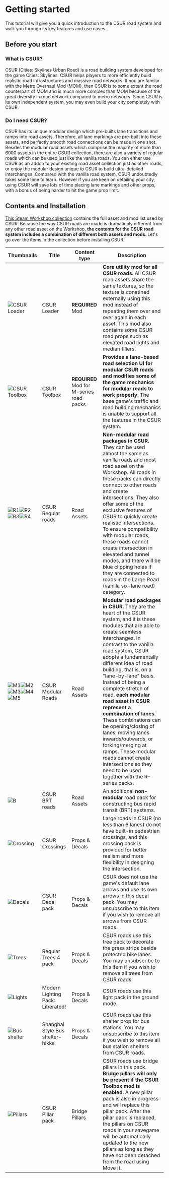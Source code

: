 # Getting started 

This tutorial will give you a quick introduction to the CSUR road system and walk you through its key features and use cases.

## Before you start
### What is CSUR?
CSUR (Cities: Skylines Urban Road) is a road building system developed for the game Cities: Skylines. CSUR helps players to more efficiently build realistic road infrastructures and massive road networks. If you are familar with the Metro Overhaul Mod (MOM), then CSUR is to some extent the road counterpart of MOM and is much more complex than MOM because of the great diversity in road network compared to metro networks. Since CSUR is its own independent system, you may even build your city completely with CSUR.

### Do I need CSUR?
CSUR has its unique modular design which pre-builts lane transitions and ramps into road assets. Therefore, all lane markings are pre-built into these assets, and perfectly smooth road connections can be made in one shot. Besides the modular road assets which comprise the majority of more than 6000 assets in the entire CSUR collection, there are also a variety of regular roads which can be used just like the vanilla roads. You can either use CSUR as an addon to your existing road asset collection just as other roads, or enjoy the modular design unique to CSUR to build ultra-detailed interchanges. Compared with the vanilla road system, CSUR undoubtedly takes some time to learn. However if you are keen on detailing your city, using CSUR will save lots of time placing lane markings and other props, with a bonus of being harder to hit the game prop limit.

## Contents and Installation
[This Steam Workshop collection](https://steamcommunity.com/sharedfiles/filedetails/?id=1959216109) contains the full asset and mod list used by CSUR. Because the way CSUR roads are made is dramaticaly different from any other road asset on the Workshop, **the contents for the CSUR road system includes a combination of different both assets and mods**. Let's go over the items in the collection before installing CSUR.

| Thumbnails | Title | Content type | Description |
| ------------- | ------------- | ----- | ---- |
|![CSUR Loader](https://steamuserimages-a.akamaihd.net/ugc/784123877863725888/419D8D12F3C11E907B08EFB753333A54837B54CB/?imw=100&imh=100&ima=fit&impolicy=Letterbox&imcolor=%23000000&letterbox=true) | CSUR Loader | **REQUIRED** Mod | **Core utility mod for all CSUR roads.** All CSUR road assets share the same textures, so the texture is conatined externally using this mod instead of repeating them over and over again in each asset. This mod also contains some CSUR road props such as elevated road lights and median fillers. | 
|![CSUR Toolbox](https://steamuserimages-a.akamaihd.net/ugc/771739225863915879/512F52C4A13BF4402D3A82124B68681674D7BF3E/?imw=100&imh=100&ima=fit&impolicy=Letterbox&imcolor=%23000000&letterbox=true) | CSUR Toolbox | **REQUIRED** Mod for M-series road packs | **Provides a lane-based road selection UI for modular CSUR roads and modifies some of the game mechanics for modular roads to work properly.** The base game's traffic and road building mechanics is unable to support all the features in the CSUR system.|
|![R1](https://steamuserimages-a.akamaihd.net/ugc/772865031541680890/CC32BD5A312CE5EEC8590B1C77BB1778623CDA5C/?imw=100&imh=100&ima=fit&impolicy=Letterbox&imcolor=%23000000&letterbox=true)![R2](https://steamuserimages-a.akamaihd.net/ugc/772865031541684227/5C2655C8E5F564579B465176203DD2DE92DCEF5D/?imw=100&imh=100&ima=fit&impolicy=Letterbox&imcolor=%23000000&letterbox=true)![R3](https://steamuserimages-a.akamaihd.net/ugc/772865031541686691/C3909B90F31D0A337E993E6A44D5AFF29F74DF21/?imw=100&imh=100&ima=fit&impolicy=Letterbox&imcolor=%23000000&letterbox=true)![R4](https://steamuserimages-a.akamaihd.net/ugc/772865031541691392/09F21122C367224DCD3CEEB94FC1600A9AFA41E5/?imw=100&imh=100&ima=fit&impolicy=Letterbox&imcolor=%23000000&letterbox=true) | CSUR Regular roads | Road Assets | **Non-modular road packages in CSUR.** They can be used almost the same as vanilla roads and most road asset on the Workshop. All roads in these packs can directly connect to other roads and create intersections. They also offer some of the exclusive features of CSUR to quickly create realistic intersections. To ensure compatibility with modular roads, these roads cannot create intersection in elevated and tunnel modes, and there will be blue clipping holes if they are connected to roads in the Large Road (vanilla six-lane road) category.|
|![M1](https://steamuserimages-a.akamaihd.net/ugc/772865031541669784/B8939689A03567D080EBB814437E6580204B03E3/?imw=100&imh=100&ima=fit&impolicy=Letterbox&imcolor=%23000000&letterbox=true)![M2](https://steamuserimages-a.akamaihd.net/ugc/772865031541673363/54B6D5F28E6A22D0E68FE687C096EEB201CD43D5/?imw=100&imh=100&ima=fit&impolicy=Letterbox&imcolor=%23000000&letterbox=true)![M3](https://steamuserimages-a.akamaihd.net/ugc/772865031541677415/CCA217DEEACE037362BC953424A10089B9D4550E/?imw=100&imh=100&ima=fit&impolicy=Letterbox&imcolor=%23000000&letterbox=true)![M4](https://steamuserimages-a.akamaihd.net/ugc/772865031541658589/995126CA1A5CD5BF52BD92B91D2737E65E585EC6/?imw=100&imh=100&ima=fit&impolicy=Letterbox&imcolor=%23000000&letterbox=true)![M5](https://steamuserimages-a.akamaihd.net/ugc/772865031541665858/FB0D346C89A3ABEF1DB7FF066F49A1911AA3149C/?imw=100&imh=100&ima=fit&impolicy=Letterbox&imcolor=%23000000&letterbox=true) | CSUR Modular Roads | Road Assets | **Modular road packages in CSUR.** They are the heart of the CSUR system, and it is these modules that are able to create seamless interchanges. In contrast to the vanilla road system, CSUR adopts a fundamentally different idea of road building, that is, on a "lane-by-lane" basis. Instead of being a complete stretch of road, **each modular road asset in CSUR represent a combination of lanes**. These combinations can be opening/closing of lanes, moving lanes inwards/outwards, or forking/merging at ramps. These modular roads cannot create intersections so they need to be used together with the R-series packs.|
|![B](https://steamuserimages-a.akamaihd.net/ugc/772865314183837556/BE5139C22556404269D52D1A26FD93FE8F61C5FE/?imw=100&imh=100&ima=fit&impolicy=Letterbox&imcolor=%23000000&letterbox=true) | CSUR BRT roads | Road Assets | An additional **non-modular** road pack for constructing bus rapid transit (BRT) systems.|
|![Crossing](https://steamuserimages-a.akamaihd.net/ugc/772864877340614811/E76DD468D3505AD5FBCD358AD1F0BA167E73208D/?imw=100&imh=100&ima=fit&impolicy=Letterbox&imcolor=%23000000&letterbox=true) | CSUR Crossings | Props & Decals | Large roads in CSUR (no less than 6 lanes) do not have built-in pedestrian crossings, and this crossing pack is provided for better realism and more flexibility in designing the intersection.|
|![Decals](https://steamuserimages-a.akamaihd.net/ugc/946211390975110718/35FE534F57A7E8BB74C52BAF64CE28CE0460A84D/?imw=100&imh=100&ima=fit&impolicy=Letterbox&imcolor=%23000000&letterbox=true) | CSUR Decal pack | Props & Decals | CSUR does not use the game's default lane arrows and use its own arrows in this decal pack. You may unsubscribe to this item if you wish to remove all arrows from CSUR roads. |
|![Trees](https://steamuserimages-a.akamaihd.net/ugc/852717774885648832/1EBE86E579AB9F19C7D7014C64D8FB975926F1B5/?imw=100&imh=100&ima=fit&impolicy=Letterbox&imcolor=%23000000&letterbox=true) | Regular Trees 4 pack | Props & Decals | CSUR roads use this tree pack to decorate the grass strips beside protected bike lanes. You may unsubscribe to this item if you wish to remove all trees from CSUR roads. |
|![Lights](https://steamuserimages-a.akamaihd.net/ugc/777353728102844136/D0268689889AE268EAFA72DF36BA28B2733132BC/?imw=100&imh=100&ima=fit&impolicy=Letterbox&imcolor=%23000000&letterbox=true) | Modern Lighting Pack: Liberated! | Props & Decals | CSUR roads use this light pack in the ground mode.|
|![Bus shelter](https://steamuserimages-a.akamaihd.net/ugc/919176129629576049/5ABC0252A04EF72ADCE852A18D1EEBA7BB55E15F/?imw=200&imh=200&ima=fit&impolicy=Letterbox&imcolor=%23000000&letterbox=true) | Shanghai Style Bus shelter-hikke | Props & Decals | CSUR roads use this shelter prop for bus stations. You may unsubscribe to this item if you wish to remove all bus station shelters from CSUR roads. |
|![Pillars](https://steamuserimages-a.akamaihd.net/ugc/946211252061249375/12814EC517187B2890ABFC7F1B826781239185AA/?imw=100&imh=100&ima=fit&impolicy=Letterbox&imcolor=%23000000&letterbox=true) | CSUR Pillar pack | Bridge Pillars | CSUR roads use bridge pillars in this pack. **Bridge pillars will only be present if the CSUR Toolbox mod is enabled.** A new pillar pack is also in progress and will replace this pillar pack. After the pillar pack is replaced, the pillars on CSUR roads in your savegame will be automatically updated to the new pillars as long as they have not been detached from the road using Move It. |




